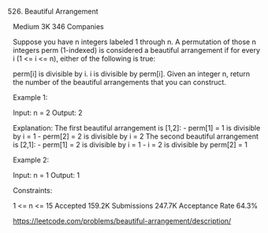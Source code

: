 526. Beautiful Arrangement
     
Medium
3K
346
Companies

Suppose you have n integers labeled 1 through n. A permutation of those n integers perm (1-indexed) is considered a beautiful arrangement if for every i (1 <= i <= n), either of the following is true:

perm[i] is divisible by i.
i is divisible by perm[i].
Given an integer n, return the number of the beautiful arrangements that you can construct.

 

Example 1:

Input: n = 2
Output: 2

Explanation: 
The first beautiful arrangement is [1,2]:
    - perm[1] = 1 is divisible by i = 1
    - perm[2] = 2 is divisible by i = 2
The second beautiful arrangement is [2,1]:
    - perm[1] = 2 is divisible by i = 1
    - i = 2 is divisible by perm[2] = 1

    
Example 2:

Input: n = 1
Output: 1
 

Constraints:

1 <= n <= 15
Accepted
159.2K
Submissions
247.7K
Acceptance Rate
64.3%


https://leetcode.com/problems/beautiful-arrangement/description/



